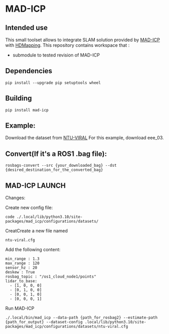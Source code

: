 # MAD-ICP

## Intended use 

This small toolset allows to integrate SLAM solution provided by [MAD-ICP](https://github.com/rvp-group/mad-icp) with [HDMapping](https://github.com/MapsHD/HDMapping).
This repository contains workspace that :
  - submodule to tested revision of MAD-ICP

## Dependencies

```shell
pip install --upgrade pip setuptools wheel
```

## Building
```shell
pip install mad-icp
```

## Example:

Download the dataset from [NTU-VIRAL](https://ntu-aris.github.io/ntu_viral_dataset/)
For this example, download eee_03.

## Convert(If it's a ROS1 .bag file):

```shell
rosbags-convert --src {your_downloaded_bag} --dst {desired_destination_for_the_converted_bag}
```

## MAD-ICP LAUNCH
Changes:

Create new config file:

```shell
code ./.local/lib/python3.10/site-packages/mad_icp/configurations/datasets/
```

CreatCreate a new file named
```shell
ntu-viral.cfg
```

Add the following content:
```shell
min_range : 1.3
max_range : 120
sensor_hz : 20
deskew : True
rosbag_topic : "/os1_cloud_node1/points"
lidar_to_base: 
  - [1, 0, 0, 0]
  - [0, 1, 0, 0]
  - [0, 0, 1, 0]
  - [0, 0, 0, 1]
```

Run MAD-ICP
```shell
./.local/bin/mad_icp --data-path {path_for_rosbag2} --estimate-path {path_for_output} --dataset-config .local/lib/python3.10/site-packages/mad_icp/configurations/datasets/ntu-viral.cfg
```